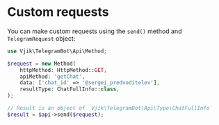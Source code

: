 # Custom requests

You can make custom requests using the `send()` method and `TelegramRequest` object:

```php
use Vjik\TelegramBot\Api\Method;

$request = new Method(
    httpMethod: HttpMethod::GET,
    apiMethod: 'getChat',
    data: ['chat_id' => '@sergei_predvoditelev'],
    resultType: ChatFullInfo::class,
);

// Result is an object of `Vjik\TelegramBot\Api\Type\ChatFullInfo`
$result = $api->send($request);
```

